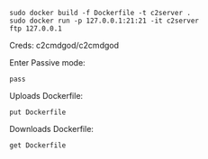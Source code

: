 ```
sudo docker build -f Dockerfile -t c2server .
sudo docker run -p 127.0.0.1:21:21 -it c2server
ftp 127.0.0.1
``` 
Creds: c2cmdgod/c2cmdgod

Enter Passive mode:
```
pass 
``` 

Uploads Dockerfile:
```
put Dockerfile
```

Downloads Dockerfile:
```
get Dockerfile 
```
